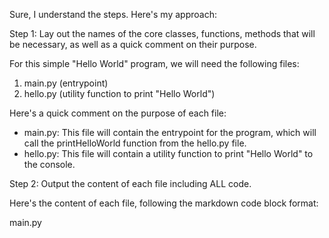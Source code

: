  Sure, I understand the steps. Here's my approach:

Step 1: Lay out the names of the core classes, functions, methods that will be necessary, as well as a quick comment on their purpose.

For this simple "Hello World" program, we will need the following files:

1. main.py (entrypoint)
2. hello.py (utility function to print "Hello World")

Here's a quick comment on the purpose of each file:

* main.py: This file will contain the entrypoint for the program, which will call the printHelloWorld function from the hello.py file.
* hello.py: This file will contain a utility function to print "Hello World" to the console.

Step 2: Output the content of each file including ALL code.

Here's the content of each file, following the markdown code block format:

main.py
